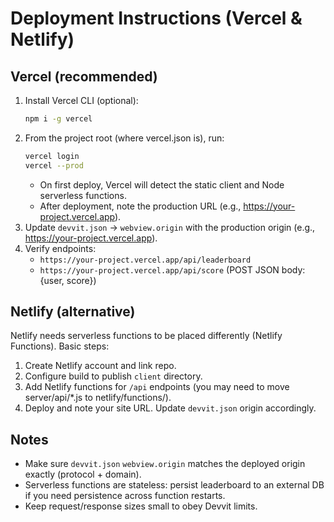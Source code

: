 # Deployment Instructions (Vercel & Netlify)

## Vercel (recommended)
1. Install Vercel CLI (optional):
   ```bash
   npm i -g vercel
   ```
2. From the project root (where vercel.json is), run:
   ```bash
   vercel login
   vercel --prod
   ```
   - On first deploy, Vercel will detect the static client and Node serverless functions.
   - After deployment, note the production URL (e.g., https://your-project.vercel.app).
3. Update `devvit.json` -> `webview.origin` with the production origin (e.g., https://your-project.vercel.app).
4. Verify endpoints:
   - `https://your-project.vercel.app/api/leaderboard`
   - `https://your-project.vercel.app/api/score` (POST JSON body: {user, score})

## Netlify (alternative)
Netlify needs serverless functions to be placed differently (Netlify Functions). Basic steps:
1. Create Netlify account and link repo.
2. Configure build to publish `client` directory.
3. Add Netlify functions for `/api` endpoints (you may need to move server/api/*.js to netlify/functions/).
4. Deploy and note your site URL. Update `devvit.json` origin accordingly.

## Notes
- Make sure `devvit.json` `webview.origin` matches the deployed origin exactly (protocol + domain).
- Serverless functions are stateless: persist leaderboard to an external DB if you need persistence across function restarts.
- Keep request/response sizes small to obey Devvit limits.
